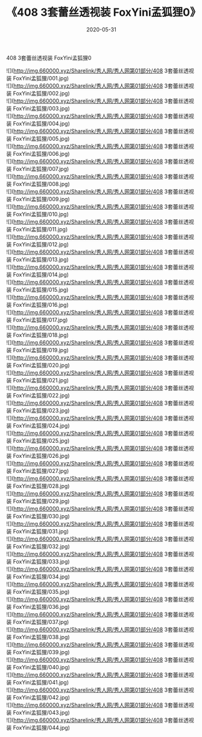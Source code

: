 ﻿---
layout: post
title:  《408 3套蕾丝透视装 FoxYini孟狐狸0》
date:   2020-05-31
img: http://img.660000.xyz/Sharelink/秀人网/秀人网第01部分/408 3套蕾丝透视装 FoxYini孟狐狸0/000.jpg
categories: [美女, 清纯, 唯美]
---

408 3套蕾丝透视装 FoxYini孟狐狸0

  ![](http://img.660000.xyz/Sharelink/秀人网/秀人网第01部分/408 3套蕾丝透视装 FoxYini孟狐狸/001.jpg) <br> ![](http://img.660000.xyz/Sharelink/秀人网/秀人网第01部分/408 3套蕾丝透视装 FoxYini孟狐狸/002.jpg) <br> ![](http://img.660000.xyz/Sharelink/秀人网/秀人网第01部分/408 3套蕾丝透视装 FoxYini孟狐狸/003.jpg) <br> ![](http://img.660000.xyz/Sharelink/秀人网/秀人网第01部分/408 3套蕾丝透视装 FoxYini孟狐狸/004.jpg) <br> ![](http://img.660000.xyz/Sharelink/秀人网/秀人网第01部分/408 3套蕾丝透视装 FoxYini孟狐狸/005.jpg) <br> ![](http://img.660000.xyz/Sharelink/秀人网/秀人网第01部分/408 3套蕾丝透视装 FoxYini孟狐狸/006.jpg) <br> ![](http://img.660000.xyz/Sharelink/秀人网/秀人网第01部分/408 3套蕾丝透视装 FoxYini孟狐狸/007.jpg) <br> ![](http://img.660000.xyz/Sharelink/秀人网/秀人网第01部分/408 3套蕾丝透视装 FoxYini孟狐狸/008.jpg) <br> ![](http://img.660000.xyz/Sharelink/秀人网/秀人网第01部分/408 3套蕾丝透视装 FoxYini孟狐狸/009.jpg) <br> ![](http://img.660000.xyz/Sharelink/秀人网/秀人网第01部分/408 3套蕾丝透视装 FoxYini孟狐狸/010.jpg) <br> ![](http://img.660000.xyz/Sharelink/秀人网/秀人网第01部分/408 3套蕾丝透视装 FoxYini孟狐狸/011.jpg) <br> ![](http://img.660000.xyz/Sharelink/秀人网/秀人网第01部分/408 3套蕾丝透视装 FoxYini孟狐狸/012.jpg) <br> ![](http://img.660000.xyz/Sharelink/秀人网/秀人网第01部分/408 3套蕾丝透视装 FoxYini孟狐狸/013.jpg) <br> ![](http://img.660000.xyz/Sharelink/秀人网/秀人网第01部分/408 3套蕾丝透视装 FoxYini孟狐狸/014.jpg) <br> ![](http://img.660000.xyz/Sharelink/秀人网/秀人网第01部分/408 3套蕾丝透视装 FoxYini孟狐狸/015.jpg) <br> ![](http://img.660000.xyz/Sharelink/秀人网/秀人网第01部分/408 3套蕾丝透视装 FoxYini孟狐狸/016.jpg) <br> ![](http://img.660000.xyz/Sharelink/秀人网/秀人网第01部分/408 3套蕾丝透视装 FoxYini孟狐狸/017.jpg) <br> ![](http://img.660000.xyz/Sharelink/秀人网/秀人网第01部分/408 3套蕾丝透视装 FoxYini孟狐狸/018.jpg) <br> ![](http://img.660000.xyz/Sharelink/秀人网/秀人网第01部分/408 3套蕾丝透视装 FoxYini孟狐狸/019.jpg) <br> ![](http://img.660000.xyz/Sharelink/秀人网/秀人网第01部分/408 3套蕾丝透视装 FoxYini孟狐狸/020.jpg) <br> ![](http://img.660000.xyz/Sharelink/秀人网/秀人网第01部分/408 3套蕾丝透视装 FoxYini孟狐狸/021.jpg) <br> ![](http://img.660000.xyz/Sharelink/秀人网/秀人网第01部分/408 3套蕾丝透视装 FoxYini孟狐狸/022.jpg) <br> ![](http://img.660000.xyz/Sharelink/秀人网/秀人网第01部分/408 3套蕾丝透视装 FoxYini孟狐狸/023.jpg) <br> ![](http://img.660000.xyz/Sharelink/秀人网/秀人网第01部分/408 3套蕾丝透视装 FoxYini孟狐狸/024.jpg) <br> ![](http://img.660000.xyz/Sharelink/秀人网/秀人网第01部分/408 3套蕾丝透视装 FoxYini孟狐狸/025.jpg) <br> ![](http://img.660000.xyz/Sharelink/秀人网/秀人网第01部分/408 3套蕾丝透视装 FoxYini孟狐狸/026.jpg) <br> ![](http://img.660000.xyz/Sharelink/秀人网/秀人网第01部分/408 3套蕾丝透视装 FoxYini孟狐狸/027.jpg) <br> ![](http://img.660000.xyz/Sharelink/秀人网/秀人网第01部分/408 3套蕾丝透视装 FoxYini孟狐狸/028.jpg) <br> ![](http://img.660000.xyz/Sharelink/秀人网/秀人网第01部分/408 3套蕾丝透视装 FoxYini孟狐狸/029.jpg) <br> ![](http://img.660000.xyz/Sharelink/秀人网/秀人网第01部分/408 3套蕾丝透视装 FoxYini孟狐狸/030.jpg) <br> ![](http://img.660000.xyz/Sharelink/秀人网/秀人网第01部分/408 3套蕾丝透视装 FoxYini孟狐狸/031.jpg) <br> ![](http://img.660000.xyz/Sharelink/秀人网/秀人网第01部分/408 3套蕾丝透视装 FoxYini孟狐狸/032.jpg) <br> ![](http://img.660000.xyz/Sharelink/秀人网/秀人网第01部分/408 3套蕾丝透视装 FoxYini孟狐狸/033.jpg) <br> ![](http://img.660000.xyz/Sharelink/秀人网/秀人网第01部分/408 3套蕾丝透视装 FoxYini孟狐狸/034.jpg) <br> ![](http://img.660000.xyz/Sharelink/秀人网/秀人网第01部分/408 3套蕾丝透视装 FoxYini孟狐狸/035.jpg) <br> ![](http://img.660000.xyz/Sharelink/秀人网/秀人网第01部分/408 3套蕾丝透视装 FoxYini孟狐狸/036.jpg) <br> ![](http://img.660000.xyz/Sharelink/秀人网/秀人网第01部分/408 3套蕾丝透视装 FoxYini孟狐狸/037.jpg) <br> ![](http://img.660000.xyz/Sharelink/秀人网/秀人网第01部分/408 3套蕾丝透视装 FoxYini孟狐狸/038.jpg) <br> ![](http://img.660000.xyz/Sharelink/秀人网/秀人网第01部分/408 3套蕾丝透视装 FoxYini孟狐狸/039.jpg) <br> ![](http://img.660000.xyz/Sharelink/秀人网/秀人网第01部分/408 3套蕾丝透视装 FoxYini孟狐狸/040.jpg) <br> ![](http://img.660000.xyz/Sharelink/秀人网/秀人网第01部分/408 3套蕾丝透视装 FoxYini孟狐狸/041.jpg) <br> ![](http://img.660000.xyz/Sharelink/秀人网/秀人网第01部分/408 3套蕾丝透视装 FoxYini孟狐狸/042.jpg) <br> ![](http://img.660000.xyz/Sharelink/秀人网/秀人网第01部分/408 3套蕾丝透视装 FoxYini孟狐狸/043.jpg) <br> ![](http://img.660000.xyz/Sharelink/秀人网/秀人网第01部分/408 3套蕾丝透视装 FoxYini孟狐狸/044.jpg) <br>